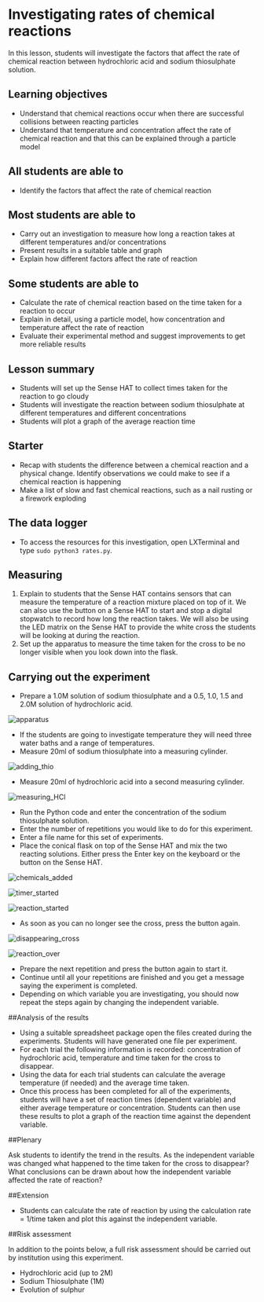 # Investigating rates of chemical reactions

In this lesson, students will investigate the factors that affect the rate of chemical reaction between hydrochloric acid and sodium thiosulphate solution.

## Learning objectives

- Understand that chemical reactions occur when there are successful collisions between reacting particles
- Understand that temperature and concentration affect the rate of chemical reaction and that this can be explained through a particle model

## All students are able to

- Identify the factors that affect the rate of chemical reaction

## Most students are able to

- Carry out an investigation to measure how long a reaction takes at different temperatures and/or concentrations
- Present results in a suitable table and graph
- Explain how different factors affect the rate of reaction

## Some students are able to

- Calculate the rate of chemical reaction based on the time taken for a reaction to occur
- Explain in detail, using a particle model, how concentration and temperature affect the rate of reaction
- Evaluate their experimental method and suggest improvements to get more reliable results

## Lesson summary

- Students will set up the Sense HAT to collect times taken for the reaction to go cloudy
- Students will investigate the reaction between sodium thiosulphate at different temperatures and different concentrations
- Students will plot a graph of the average reaction time

## Starter

- Recap with students the difference between a chemical reaction and a physical change. Identify observations we could make to see if a chemical reaction is happening
- Make a list of slow and fast chemical reactions, such as a nail rusting or a firework exploding

## The data logger

- To access the resources for this investigation, open LXTerminal and type `sudo python3 rates.py`.

## Measuring 

1. Explain to students that the Sense HAT contains sensors that can measure the temperature of a reaction mixture placed on top of it.  We can also use the button on a Sense HAT to start and stop a digital stopwatch to record how long the reaction takes. We will also be using the LED matrix on the Sense HAT to provide the white cross the students will be looking at during the reaction.
1. Set up the apparatus to measure the time taken for the cross to be no longer visible when you look down into the flask.

## Carrying out the experiment

- Prepare a 1.0M solution of sodium thiosulphate and a 0.5, 1.0, 1.5 and 2.0M solution of hydrochloric acid. 

![apparatus](images/rates_1.png)

- If the students are going to investigate temperature they will need three water baths and a range of temperatures.
- Measure 20ml of sodium thiosulphate into a measuring cylinder. 

![adding_thio](images/rates_2.png)

- Measure 20ml of hydrochloric acid into a second measuring cylinder.

![measuring_HCl](images/rates_4.png)

- Run the Python code and enter the concentration of the sodium thiosulphate solution.
- Enter the number of repetitions you would like to do for this experiment.
- Enter a file name for this set of experiments.
- Place the conical flask on top of the Sense HAT and mix the two reacting solutions. Either press the Enter key on the keyboard or the button on the Sense HAT.

![chemicals_added](images/rates_13.png)

![timer_started](images/rates_14.png)

![reaction_started](images/rates_15.png)

- As soon as you can no longer see the cross, press the button again.

![disappearing_cross](images/rates_18.png)

![reaction_over](images/rates_20.png)

- Prepare the next repetition and press the button again to start it.
- Continue until all your repetitions are finished and you get a message saying the experiment is completed.
- Depending on which variable you are investigating, you should now repeat the steps again by changing the independent variable.




##Analysis of the results

- Using a suitable spreadsheet package open the files created during the experiments.  Students will have generated one file per experiment.
- For each trial the following information is recorded: concentration of hydrochloric acid, temperature and time taken for the cross to disappear.
- Using the data for each trial students can calculate the average temperature (if needed) and the average time taken.
- Once this process has been completed for all of the experiments, students will have a set of reaction times (dependent variable) and either average temperature or concentration. Students can then use these results to plot a graph of the reaction time against the dependent variable.


##Plenary

Ask students to identify the trend in the results. As the independent variable was changed what happened to the time taken for the cross to disappear? What conclusions can be drawn about how the independent variable affected the rate of reaction?


##Extension

- Students can calculate the rate of reaction by using the calculation rate = 1/time taken and plot this against the independent variable.

##Risk assessment

In addition to the points below, a full risk assessment should be carried out by institution using this experiment.

- Hydrochloric acid (up to 2M)
- Sodium Thiosulphate (1M)
- Evolution of sulphur 
